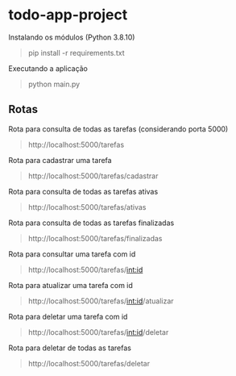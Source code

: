 # todo-app-project


Instalando os módulos (Python 3.8.10)
> pip install -r requirements.txt

Executando a aplicação
> python main.py

## Rotas

Rota para consulta de todas as tarefas (considerando porta 5000)

> http://localhost:5000/tarefas

Rota para cadastrar uma tarefa

> http://localhost:5000/tarefas/cadastrar

Rota para consulta de todas as tarefas ativas

> http://localhost:5000/tarefas/ativas

Rota para consulta de todas as tarefas finalizadas

> http://localhost:5000/tarefas/finalizadas

Rota para consultar uma tarefa com id <int>

> http://localhost:5000/tarefas/<int:id>

Rota para atualizar uma tarefa com id <int>

> http://localhost:5000/tarefas/<int:id>/atualizar

Rota para deletar uma tarefa com id <int>

> http://localhost:5000/tarefas/<int:id>/deletar

Rota para deletar de todas as tarefas

> http://localhost:5000/tarefas/deletar
